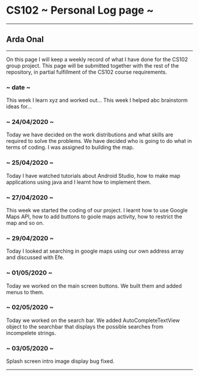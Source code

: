 # CS102 ~ Personal Log page ~
****
## Arda Onal 
****

On this page I will keep a weekly record of what I have done for the CS102 group project. This page will be submitted together with the rest of the repository, in partial fulfillment of the CS102 course requirements.

### ~ date ~
This week I learn xyz and worked out...
This week I helped abc brainstorm ideas for...

### ~ 24/04/2020 ~
Today we have decided on the work distributions and what skills are required to solve the problems. We have decided who is going to do what in terms of coding. I was assigned to building the map.

### ~ 25/04/2020 ~
Today I have watched tutorials about Android Studio, how to make map applications using java and I learnt how to implement them.

### ~ 27/04/2020 ~
This week we started the coding of our project. I learnt how to use Google Maps API, how to add buttons to goole maps activity, how to restrict the map and so on.

### ~ 29/04/2020 ~
Today I looked at searching in google maps using our own address array and discussed with Efe.

### ~ 01/05/2020 ~
Today we worked on the main screen buttons. We built them and added menus to them.

### ~ 02/05/2020 ~
Today we worked on the search bar. We added AutoCompleteTextView object to the searchbar that displays the possible searches from incompelete strings.

### ~ 03/05/2020 ~
Splash screen intro image display bug fixed.
****
